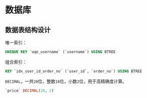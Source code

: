 # 数据库

## 数据表结构设计

唯一索引：

```sql
UNIQUE KEY `uqe_username` (`username`) USING BTREE
```

组合索引：

```sql
KEY `idx_user_id_order_no` (`user_id`, `order_no`) USING BTREE
```

`DECIMAL`，一共`20`位，整数`18`位，小数`2`位，用于高精确度计算。

```sql
`price` DECIMAL(20, 2)
```
